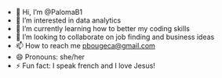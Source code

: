 - 👋 Hi, I’m @PalomaB1
- 👀 I’m interested in data analytics 
- 🌱 I’m currently learning how to better my coding skills 
- 💞️ I’m looking to collaborate on job finding and business ideas 
- 📫 How to reach me pbougeca@gmail.com
- 😄 Pronouns: she/her
- ⚡ Fun fact: I speak french and I love Jesus!

<!---
PalomaB1/PalomaB1 is a ✨ special ✨ repository because its `README.md` (this file) appears on your GitHub profile.
You can click the Preview link to take a look at your changes.
--->
